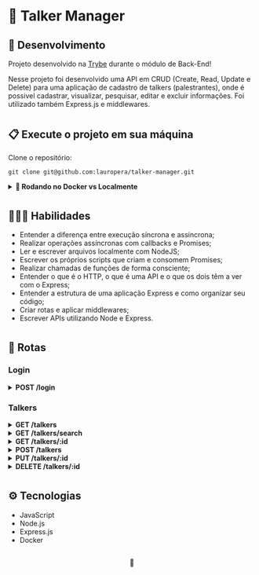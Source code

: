 # 🎤 Talker Manager

## 📡 Desenvolvimento

Projeto desenvolvido na <a href="https://betrybe.com/" target="_blank">Trybe</a> durante o módulo de Back-End!

Nesse projeto foi desenvolvido uma API em CRUD (Create, Read, Update e Delete) para uma aplicação de cadastro de talkers (palestrantes), onde é possivel cadastrar, visualizar, pesquisar, editar e excluir informações. Foi utilizado também Express.js e middlewares.

#

## 📋 Execute o projeto em sua máquina

Clone o repositório:

```
git clone git@github.com:lauropera/talker-manager.git
```
<details>
  <summary><strong>🐋 Rodando no Docker vs Localmente</strong></summary>
  
  ## Com Docker
 
  > Rode o serviço `node` com o comando `docker-compose up -d`.
  - Esse serviço irá inicializar um container chamado `talker_manager`.
  - A partir daqui você pode rodar o container via CLI ou abri-lo no VS Code.

  > Use o comando `docker exec -it talker_manager bash`.
  - Ele te dará acesso ao terminal interativo do container criado pelo compose, que está rodando em segundo plano.

  > Instale as dependências [**Caso existam**] com `npm install`

  > Execute a aplicação com `npm start` ou `npm run dev`


  :eyes: **De olho na dica:** 

  A extensão `Remote - Containers` do VS Code (que estará na seção de extensões recomendadas do programa) é indicada para que você possa desenvolver sua aplicação no container Docker direto no VS Code, como você faz com seus arquivos locais.

  ---
  
  ## Sem Docker

  > :information_source: Instale as dependências [**Caso existam**] com `npm install`
  
  - **:warning: Atenção:** Não rode o comando npm audit fix! Ele atualiza várias dependências do projeto, e essa atualização gera conflitos com o avaliador.

  - **✨ Dica:** Para rodar o projeto desta forma, obrigatoriamente você deve ter o `node` instalado em seu computador.
  - **✨ Dica:** O avaliador espera que a versão do `node` utilizada seja a 16.

  <br/>
</details>

#

## 👨🏻‍💻 Habilidades

- Entender a diferença entre execução síncrona e assíncrona;
- Realizar operações assíncronas com callbacks e Promises;
- Ler e escrever arquivos localmente com NodeJS;
- Escrever os próprios scripts que criam e consomem Promises;
- Realizar chamadas de funções de forma consciente;
- Entender o que é o HTTP, o que é uma API e o que os dois têm a ver com o Express;
- Entender a estrutura de uma aplicação Express e como organizar seu código;
- Criar rotas e aplicar middlewares;
- Escrever APIs utilizando Node e Express.

#

## 🔎 Rotas

### Login

<details>
  <summary><strong>POST /login</strong></summary>
  </br>
  • Se o login for feito com sucesso retorna um token para o usuário.
</details>

### Talkers

<details>
  <summary><strong>GET /talkers</strong></summary>
  </br>
  • Traz todos os talkers (palestrantes) do banco de dados.
  </br>
</details>

<details>
  <summary><strong>GET /talkers/search</strong></summary>
  </br>
  • Busca talkers pelo nome através da query "q".
  </br>
</details>

<details>
  <summary><strong>GET /talkers/:id</strong></summary>
  </br>
  • Traz um talker por id do banco de dados.
  </br>
</details>

<details>
  <summary><strong>POST /talkers</strong></summary>
  </br>
  • Cadastra um novo talker (pessoa palestrante).
  </br>
  • Valida o token - req.authorization.
</details>

<details>
  <summary><strong>PUT /talkers/:id</strong></summary>
  </br>
  • Atualiza um talker por ID.
  </br>
  • Valida o token - req.authorization.
</details>

<details>
  <summary><strong>DELETE /talkers/:id</strong></summary>
   </br>
  • Deleta um talker por id do banco de dados.
  </br>
  • Valida o token - req.authorization.
</details>

#

## ⚙️ Tecnologias

* JavaScript
* Node.js
* Express.js
* Docker

##

<div>
  <p align="center">🍐</p>
</div>
